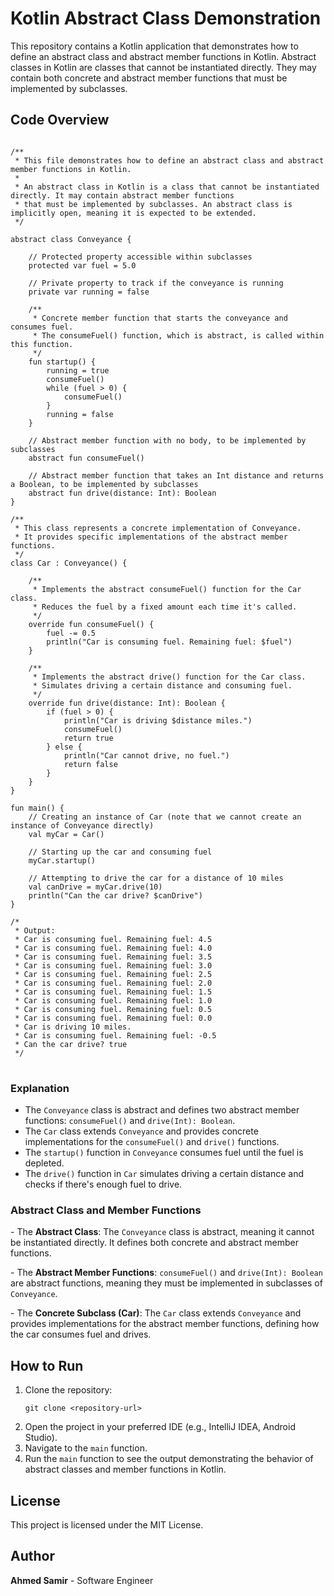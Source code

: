 
<body>

<h1>Kotlin Abstract Class Demonstration</h1>

<p>This repository contains a Kotlin application that demonstrates how to define an abstract class and abstract member functions in Kotlin. Abstract classes in Kotlin are classes that cannot be instantiated directly. They may contain both concrete and abstract member functions that must be implemented by subclasses.</p>

<h2>Code Overview</h2>

<pre>
<code>
/**
 * This file demonstrates how to define an abstract class and abstract member functions in Kotlin.
 *
 * An abstract class in Kotlin is a class that cannot be instantiated directly. It may contain abstract member functions
 * that must be implemented by subclasses. An abstract class is implicitly open, meaning it is expected to be extended.
 */

abstract class Conveyance {

    // Protected property accessible within subclasses
    protected var fuel = 5.0

    // Private property to track if the conveyance is running
    private var running = false

    /**
     * Concrete member function that starts the conveyance and consumes fuel.
     * The consumeFuel() function, which is abstract, is called within this function.
     */
    fun startup() {
        running = true
        consumeFuel()
        while (fuel > 0) {
            consumeFuel()
        }
        running = false
    }

    // Abstract member function with no body, to be implemented by subclasses
    abstract fun consumeFuel()

    // Abstract member function that takes an Int distance and returns a Boolean, to be implemented by subclasses
    abstract fun drive(distance: Int): Boolean
}

/**
 * This class represents a concrete implementation of Conveyance.
 * It provides specific implementations of the abstract member functions.
 */
class Car : Conveyance() {

    /**
     * Implements the abstract consumeFuel() function for the Car class.
     * Reduces the fuel by a fixed amount each time it's called.
     */
    override fun consumeFuel() {
        fuel -= 0.5
        println("Car is consuming fuel. Remaining fuel: $fuel")
    }

    /**
     * Implements the abstract drive() function for the Car class.
     * Simulates driving a certain distance and consuming fuel.
     */
    override fun drive(distance: Int): Boolean {
        if (fuel > 0) {
            println("Car is driving $distance miles.")
            consumeFuel()
            return true
        } else {
            println("Car cannot drive, no fuel.")
            return false
        }
    }
}

fun main() {
    // Creating an instance of Car (note that we cannot create an instance of Conveyance directly)
    val myCar = Car()

    // Starting up the car and consuming fuel
    myCar.startup()

    // Attempting to drive the car for a distance of 10 miles
    val canDrive = myCar.drive(10)
    println("Can the car drive? $canDrive")
}

/*
 * Output:
 * Car is consuming fuel. Remaining fuel: 4.5
 * Car is consuming fuel. Remaining fuel: 4.0
 * Car is consuming fuel. Remaining fuel: 3.5
 * Car is consuming fuel. Remaining fuel: 3.0
 * Car is consuming fuel. Remaining fuel: 2.5
 * Car is consuming fuel. Remaining fuel: 2.0
 * Car is consuming fuel. Remaining fuel: 1.5
 * Car is consuming fuel. Remaining fuel: 1.0
 * Car is consuming fuel. Remaining fuel: 0.5
 * Car is consuming fuel. Remaining fuel: 0.0
 * Car is driving 10 miles.
 * Car is consuming fuel. Remaining fuel: -0.5
 * Can the car drive? true
 */
</code>
</pre>

<h3>Explanation</h3>

<ul>
    <li>The <code>Conveyance</code> class is abstract and defines two abstract member functions: <code>consumeFuel()</code> and <code>drive(Int): Boolean</code>.</li>
    <li>The <code>Car</code> class extends <code>Conveyance</code> and provides concrete implementations for the <code>consumeFuel()</code> and <code>drive()</code> functions.</li>
    <li>The <code>startup()</code> function in <code>Conveyance</code> consumes fuel until the fuel is depleted.</li>
    <li>The <code>drive()</code> function in <code>Car</code> simulates driving a certain distance and checks if there's enough fuel to drive.</li>
</ul>

<h3>Abstract Class and Member Functions</h3>

<p>
- The <strong>Abstract Class</strong>: The <code>Conveyance</code> class is abstract, meaning it cannot be instantiated directly. It defines both concrete and abstract member functions.
</p>
<p>
- The <strong>Abstract Member Functions</strong>: <code>consumeFuel()</code> and <code>drive(Int): Boolean</code> are abstract functions, meaning they must be implemented in subclasses of <code>Conveyance</code>.
</p>
<p>
- The <strong>Concrete Subclass (Car)</strong>: The <code>Car</code> class extends <code>Conveyance</code> and provides implementations for the abstract member functions, defining how the car consumes fuel and drives.
</p>

<h2>How to Run</h2>

<ol>
    <li>Clone the repository:
        <pre><code>git clone &lt;repository-url&gt;</code></pre>
    </li>
    <li>Open the project in your preferred IDE (e.g., IntelliJ IDEA, Android Studio).</li>
    <li>Navigate to the <code>main</code> function.</li>
    <li>Run the <code>main</code> function to see the output demonstrating the behavior of abstract classes and member functions in Kotlin.</li>
</ol>

<h2>License</h2>

<p>This project is licensed under the MIT License.</p>

<h2>Author</h2>

<p><strong>Ahmed Samir</strong> - Software Engineer</p>

</body>
</html>
